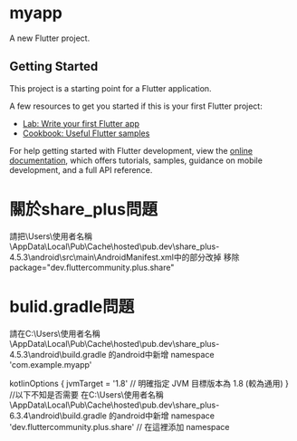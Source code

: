 # myapp

A new Flutter project.

## Getting Started

This project is a starting point for a Flutter application.

A few resources to get you started if this is your first Flutter project:

- [Lab: Write your first Flutter app](https://docs.flutter.dev/get-started/codelab)
- [Cookbook: Useful Flutter samples](https://docs.flutter.dev/cookbook)

For help getting started with Flutter development, view the
[online documentation](https://docs.flutter.dev/), which offers tutorials,
samples, guidance on mobile development, and a full API reference.

# 關於share_plus問題
請把\Users\使用者名稱\AppData\Local\Pub\Cache\hosted\pub.dev\share_plus-4.5.3\android\src\main\AndroidManifest.xml中的部分改掉
移除package="dev.fluttercommunity.plus.share"

# bulid.gradle問題
請在C:\Users\使用者名稱\AppData\Local\Pub\Cache\hosted\pub.dev\share_plus-4.5.3\android\build.gradle
的android中新增
namespace 'com.example.myapp'

kotlinOptions {
jvmTarget = '1.8' // 明確指定 JVM 目標版本為 1.8 (較為通用)
}
//以下不知是否需要
在C:\Users\使用者名稱\AppData\Local\Pub\Cache\hosted\pub.dev\share_plus-6.3.4\android\build.gradle
的android中新增
namespace 'dev.fluttercommunity.plus.share' // 在這裡添加 namespace
